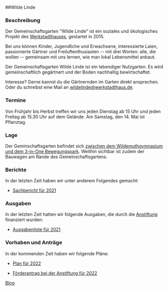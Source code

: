 
##Wilde Linde

### Beschreibung

Der Gemeinschaftsgarten "Wilde Linde" ist ein soziales und ökologisches Projekt des [Werkstadthauses](https://www.werkstadthaus.de/), gestartet in 2015.

Bei uns können Kinder, Jugendliche und Erwachsene, interessierte Laien, passionierte Gärtner und Freiluftenthusiasten -- mit drei Worten: alle, die wollen -- gemeinsam mit uns lernen, wie man lokal Lebensmittel anbaut.

Der Gemeinschaftsgarten Wilde Linde ist ein lebendiger Nutzgarten. Es wird gemeinschaftlich gegärtnert und der Boden nachhaltig bewirtschaftet.

Interesse? Gerne kannst du die Gärtnernden im Garten direkt ansprechen. Oder du schreibst eine Mail an [wildelinde@werkstadthaus.de](mailto:wildelinde@werkstadthaus.de).

### Termine

Von Frühjahr bis Herbst treffen wir uns jeden Dienstag ab 15 Uhr und jeden Freitag ab 15.30 Uhr auf dem Gelände. Am Samstag, den 14. Mai ist Pflanztag. 

### Lage

Der Geminschaftsgarten befindet sich [zwischen dem Wildemuthgymnasium und dem 3-in-One Bewegungspark](https://www.google.de/maps/@48.5154661,9.0471768,212m/data=!3m1!1e3). Weithin sichtbar ist zudem der Bauwagen am Rande des Gemeinschaftsgartens.

### Berichte

In der letzten Zeit haben wir unter anderem Folgendes gemacht:

- [Sachbericht für 2021](Berichte/Sachbericht_2021_public.pdf)

### Ausgaben

In der letzten Zeit hatten wir folgende Ausgaben, die durch die [Anstiftung](https://anstiftung.de/) finanziert wurden:

- [Ausgabenliste für 2021](Ausgaben/Ausgaben_wiLi_2021_public.pdf)

### Vorhaben und Anträge

In der kommenden Zeit haben wir folgende Pläne:

- [Plan für 2022](Anträge/plan.pdf)

- [Förderantrag bei der Anstiftung für 2022](Anträge/antrag_2022_public.pdf)

[Blog](blog.html)
